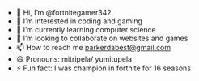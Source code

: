 - 👋 Hi, I’m @fortnitegamer342
- 👀 I’m interested in coding and gaming
- 🌱 I’m currently learning computer science
- 💞️ I’m looking to collaborate on websites and games 
- 📫 How to reach me parkerdabest@gmail.com
- 😄 Pronouns: mitripela/ yumitupela
- ⚡ Fun fact: I was champion in fortnite for 16 seasons 

<!---
fortnitegamer342/fortnitegamer342 is a ✨ special ✨ repository because its `README.md` (this file) appears on your GitHub profile.
You can click the Preview link to take a look at your changes.
--->
